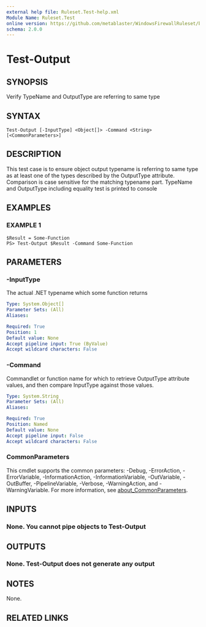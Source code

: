 ```yaml
---
external help file: Ruleset.Test-help.xml
Module Name: Ruleset.Test
online version: https://github.com/metablaster/WindowsFirewallRuleset/blob/master/Modules/Ruleset.Test/Help/en-US/Test-Output.md
schema: 2.0.0
---
```


# Test-Output

## SYNOPSIS

Verify TypeName and OutputType are referring to same type

## SYNTAX

```none
Test-Output [-InputType] <Object[]> -Command <String> [<CommonParameters>]
```

## DESCRIPTION

This test case is to ensure object output typename is referring to
same type as at least one of the types described by the OutputType attribute.
Comparison is case sensitive for the matching typename part.
TypeName and OutputType including equality test is printed to console

## EXAMPLES

### EXAMPLE 1

```
$Result = Some-Function
PS> Test-Output $Result -Command Some-Function
```

## PARAMETERS

### -InputType

The actual .NET typename which some function returns

```yaml
Type: System.Object[]
Parameter Sets: (All)
Aliases:

Required: True
Position: 1
Default value: None
Accept pipeline input: True (ByValue)
Accept wildcard characters: False
```

### -Command

Commandlet or function name for which to retrieve OutputType attribute values,
and then compare InputType against those values.

```yaml
Type: System.String
Parameter Sets: (All)
Aliases:

Required: True
Position: Named
Default value: None
Accept pipeline input: False
Accept wildcard characters: False
```

### CommonParameters

This cmdlet supports the common parameters: -Debug, -ErrorAction, -ErrorVariable, -InformationAction, -InformationVariable, -OutVariable, -OutBuffer, -PipelineVariable, -Verbose, -WarningAction, and -WarningVariable. For more information, see [about_CommonParameters](http://go.microsoft.com/fwlink/?LinkID=113216).

## INPUTS

### None. You cannot pipe objects to Test-Output

## OUTPUTS

### None. Test-Output does not generate any output

## NOTES

None.

## RELATED LINKS
